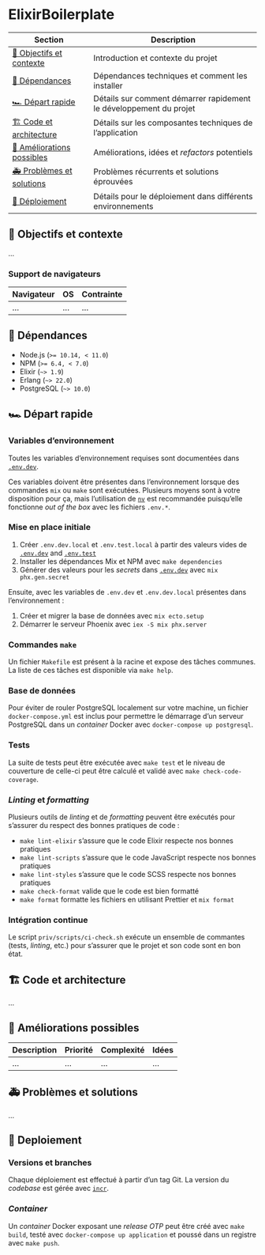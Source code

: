 # ElixirBoilerplate

| Section                                                 | Description                                                        |
| ------------------------------------------------------- | ------------------------------------------------------------------ |
| [🎯 Objectifs et contexte](#-objectifs-et-contexte)     | Introduction et contexte du projet                                 |
| [🚧 Dépendances](#-dépendances)                         | Dépendances techniques et comment les installer                    |
| [🏎 Départ rapide](#-départ-rapide)                      | Détails sur comment démarrer rapidement le développement du projet |
| [🏗 Code et architecture](#-code-et-architecture)        | Détails sur les composantes techniques de l’application            |
| [🔭 Améliorations possibles](#-améliorations-possibles) | Améliorations, idées et _refactors_ potentiels                     |
| [🚑 Problèmes et solutions](#-problèmes-et-solutions)   | Problèmes récurrents et solutions éprouvées                        |
| [🚀 Déploiement](#-deploiement)                         | Détails pour le déploiement dans différents environnements         |

## 🎯 Objectifs et contexte

…

### Support de navigateurs

| Navigateur | OS  | Contrainte |
| ---------- | --- | ---------- |
| …          | …   | …          |

## 🚧 Dépendances

- Node.js (`>= 10.14, < 11.0`)
- NPM (`>= 6.4, < 7.0`)
- Elixir (`~> 1.9`)
- Erlang (`~> 22.0`)
- PostgreSQL (`~> 10.0`)

## 🏎 Départ rapide

### Variables d’environnement

Toutes les variables d’environnement requises sont documentées dans [`.env.dev`](./.env.dev).

Ces variables doivent être présentes dans l’environnement lorsque des commandes `mix` ou `make` sont exécutées. Plusieurs moyens sont à votre disposition pour ça, mais l’utilisation de [`nv`](https://github.com/jcouture/nv) est recommandée puisqu’elle fonctionne _out of the box_ avec les fichiers `.env.*`.

### Mise en place initiale

1. Créer `.env.dev.local` et `.env.test.local` à partir des valeurs vides de [`.env.dev`](./.env.dev) and [`.env.test`](./.env.test)
2. Installer les dépendances Mix et NPM avec `make dependencies`
3. Générer des valeurs pour les _secrets_ dans [`.env.dev`](./.env.dev) avec `mix phx.gen.secret`

Ensuite, avec les variables de `.env.dev` et `.env.dev.local` présentes dans l’environnement :

1. Créer et migrer la base de données avec `mix ecto.setup`
2. Démarrer le serveur Phoenix avec `iex -S mix phx.server`

### Commandes `make`

Un fichier `Makefile` est présent à la racine et expose des tâches communes. La liste de ces tâches est disponible via `make help`.

### Base de données

Pour éviter de rouler PostgreSQL localement sur votre machine, un fichier `docker-compose.yml` est inclus pour permettre le démarrage d’un serveur PostgreSQL dans un _container_ Docker avec `docker-compose up postgresql`.

### Tests

La suite de tests peut être exécutée avec `make test` et le niveau de couverture de celle-ci peut être calculé et validé avec `make check-code-coverage`.

### _Linting_ et _formatting_

Plusieurs outils de _linting_ et de _formatting_ peuvent être exécutés pour s’assurer du respect des bonnes pratiques de code :

- `make lint-elixir` s’assure que le code Elixir respecte nos bonnes pratiques
- `make lint-scripts` s’assure que le code JavaScript respecte nos bonnes pratiques
- `make lint-styles` s’assure que le code SCSS respecte nos bonnes pratiques
- `make check-format` valide que le code est bien formatté
- `make format` formatte les fichiers en utilisant Prettier et `mix format`

### Intégration continue

Le script `priv/scripts/ci-check.sh` exécute un ensemble de commantes (tests, _linting_, etc.) pour s’assurer que le projet et son code sont en bon état.

## 🏗 Code et architecture

…

## 🔭 Améliorations possibles

| Description | Priorité | Complexité | Idées |
| ----------- | -------- | ---------- | ----- |
| …           | …        | …          | …     |

## 🚑 Problèmes et solutions

…

## 🚀 Deploiement

### Versions et branches

Chaque déploiement est effectué à partir d’un tag Git. La version du _codebase_ est gérée avec [`incr`](https://github.com/jcouture/incr).

### _Container_

Un _container_ Docker exposant une _release OTP_ peut être créé avec `make build`, testé avec `docker-compose up application` et poussé dans un registre avec `make push`.
